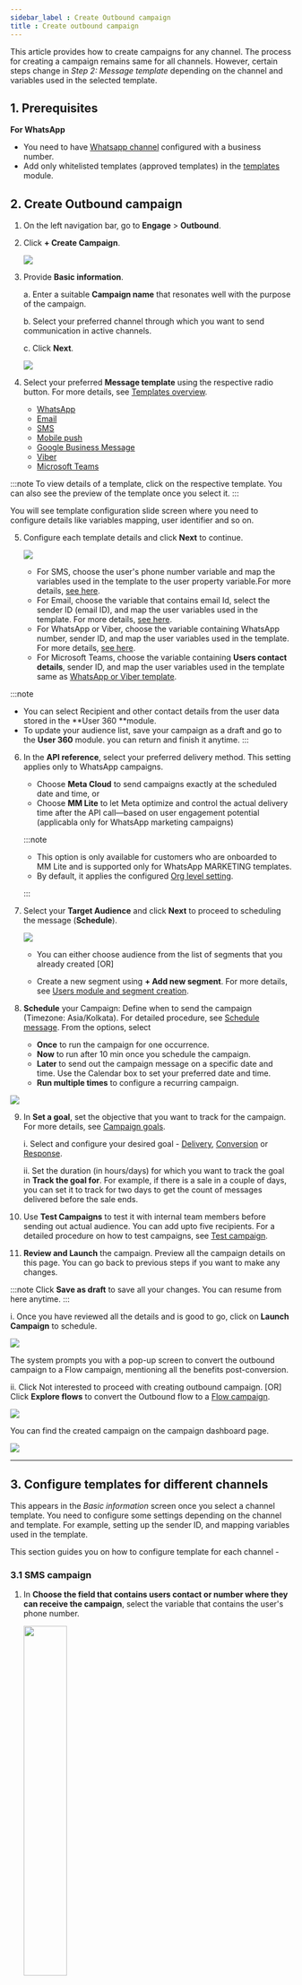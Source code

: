 ```yaml
---
sidebar_label : Create Outbound campaign
title : Create outbound campaign
---
```



This article provides how to create campaigns for any channel. The process for creating a campaign remains same for all channels. However, certain steps change in *Step 2: Message template* depending on the channel and variables used in the selected template.

## 1. Prerequisites

**For WhatsApp**

* You need to have [Whatsapp channel](https://docs.yellow.ai/docs/platform_concepts/channelConfiguration/whatsapp-configuration) configured with a business number.
* Add only whitelisted templates (approved templates) in the [templates](https://docs.yellow.ai/docs/platform_concepts/engagement/outbound/templates/overview) module.


## 2. Create Outbound campaign

1. On the left navigation bar, go to  **Engage** > **Outbound**.
2. Click **+ Create Campaign**.

   ![](https://i.imgur.com/TRatt3E.png)
  

3. Provide **Basic information**.

   a. Enter a suitable **Campaign name** that resonates well with the purpose of the campaign.

   b. Select your preferred channel through which you want to send communication in active channels.

   c. Click **Next**.
  
   ![](https://i.imgur.com/kKua9g9.png)

  

4. Select your preferred **Message template** using the respective radio button. For more details, see [Templates overview](/docs/platform_concepts/engagement/outbound/templates/overview).

   * [WhatsApp](/docs/platform_concepts/engagement/outbound/templates/whatsapptemplate)
   * [Email](/docs/platform_concepts/engagement/outbound/templates/email-template)
   * [SMS](/docs/platform_concepts/engagement/outbound/templates/sms-template)
   * [Mobile push](/docs/platform_concepts/engagement/outbound/templates/mobilepush)
   * [Google Business Message](/docs/platform_concepts/engagement/outbound/templates/gbm-template)
   * [Viber](/docs/platform_concepts/engagement/outbound/templates/viber-template)
   * [Microsoft Teams](/docs/platform_concepts/engagement/outbound/templates/teams-template)

:::note
To view details of a template, click on the respective template. You can also see the preview of the template once you select it.
:::




You will see template configuration slide screen where you need to configure details like variables mapping, user identifier and so on.


5. Configure each template details and click **Next** to continue. 

      ![](https://i.imgur.com/0Dl7IUi.gif)


   * For SMS, choose the user's phone number variable and map the variables used in the template to the user property variable.For more details, [see here](#21-sms-template).
   * For Email, choose the variable that contains email Id, select the sender ID (email ID), and map the user variables used in the template. For more details, [see here](#22-email-template).
   * For WhatsApp or Viber, choose the variable containing WhatsApp number, sender ID, and map the user variables used in the template. For more details, [see here](#23-whatsappviber-template).
   * For Microsoft Teams, choose the variable containing **Users contact details**, sender ID, and map the user variables used in the template same as [WhatsApp or Viber template](#23-whatsappviber-template).  

:::note
* You can select Recipient and other contact details from the user data stored in the **User 360 **module.
* To update your audience list, save your campaign as a draft and go to the **User 360** module. you can return and finish it anytime.
:::


  

6. In the **API reference**, select your preferred delivery method. This setting applies only to WhatsApp campaigns.
   * Choose **Meta Cloud** to send campaigns exactly at the scheduled date and time, or 
   * Choose **MM Lite** to let Meta optimize and control the actual delivery time after the API call—based on user engagement potential (applicabla only for WhatsApp marketing campaigns)
   
   :::note
   * This option is only available for customers who are onboarded to MM Lite and is supported only for WhatsApp MARKETING templates.
   * By default, it applies the configured [Org level setting](https://docs.yellow.ai/docs/platform_concepts/engagement/engage#set-mm-lite-preference-at-org-level).

   :::

7. Select your **Target Audience** and click **Next** to proceed to scheduling the message (**Schedule**).

   ![](https://i.imgur.com/E3dcdyV.png)

   * You can either choose audience from the list of segments that you already created [OR]

   * Create a new segment using **+ Add new segment**. For more details, see [Users module and segment creation](https://docs.yellow.ai/docs/platform_concepts/engagement/cdp/overview).

8.  **Schedule** your Campaign: Define when to send the campaign (Timezone: Asia/Kolkata). For detailed procedure, see [Schedule message](#3-schedule-message).  From the options, select 

    * **Once** to run the campaign for one occurrence.
    * **Now** to run after 10 min once you schedule the campaign.
    * **Later** to send out the campaign message on a specific date and time. Use the Calendar box to set your preferred date and time.
    * **Run multiple times** to configure a recurring campaign.

   ![](https://i.imgur.com/ID2pfbl.png)

9. In **Set a goal**, set the objective that you want to track for the campaign. For more details, see [Campaign goals](#6-campaign-goal).

   [](https://i.imgur.com/mdxwOmG.png)

   i. Select and configure your desired goal - [Delivery](#1-delivery-goal), [Conversion](#2-conversion-goal) or [Response](#3-response-goal).

   ii. Set the duration (in hours/days) for which you want to track the goal in **Track the goal for**. For example, if there is a sale in a couple of days, you can set it to track for two days to get the count of messages delivered before the sale ends.

10. Use **Test Campaigns** to test it with internal team members before sending out actual audience. You can add upto five recipients. For a detailed procedure on how to test campaigns, see [Test campaign](#5-test-campaigns-recommended).

11.  **Review and Launch** the campaign. Preview all the campaign details on this page. You can go back to previous steps if you want to make any changes.

   :::note
   Click **Save as draft** to save all your changes. You can resume from here anytime.
   :::

   i. Once you have reviewed all the details and is good to go, click on **Launch Campaign** to schedule.

   ![](https://i.imgur.com/6C7Kpu2.png)

   The system prompts you with a pop-up screen to convert the outbound campaign to a Flow campaign, mentioning all the benefits post-conversion.

   ii. Click Not interested to proceed with creating outbound campaign. [OR] Click **Explore flows** to convert the Outbound flow to a [Flow campaign](https://docs.yellow.ai/docs/platform_concepts/engagement/flow-campaigns-intro).

   ![](https://i.imgur.com/37cuqAw.png)

   You can find the created campaign on the campaign dashboard page.

   ![](https://i.imgur.com/Jc2pmIG.png)
  


***


  
## 3. Configure templates for different channels

This appears in the *Basic information* screen once you select a channel template. You need to configure some settings depending on the channel and template. For example, setting up the sender ID, and mapping variables used in the template.

This section guides you on how to configure template for each channel - 

### 3.1 SMS campaign

1. In **Choose the field that contains users contact or number where they can receive the campaign**, select the variable that contains the user's phone number.
 
   <img src="https://i.imgur.com/pndA2y7.png" width="40%"/>

2. In **Map variables**, associate each variable mentioned in the template with the user variables. You can map a variable or provide a bot link 

   <img src="https://i.imgur.com/12hci2Z.png" class="center" width="60%"/>

3. To monitor URL clicks, select **URL click tracking** for variables that contain URLs. 

   <img src="https://i.imgur.com/QkqZcQr.png" class="center" width="60%"/>

   :::note
   When URL tracking is enabled, the CTA button type changes from STATIC to DYNAMIC. This ensures URL tracking requires a dynamic CTA template.
   :::


### 3.2 Email campaign

1. In **Choose the field that contains users contact or number where they can receive the campaign**, select the variable that contains the user's email address.

   <img src="https://i.imgur.com/Y1h9Ui3.png" width="350" height="auto"/>

2. In **Select the email address from which you want to send the campaign**, choose the email address from which you want to send the campaign. To know how to add email accounts, see [Email channel](/docs/platform_concepts/channelConfiguration/email-outbound)

3. In **Map variables**, associate each variable mentioned in the template with the user variables. You can map a variable or provide a bot link 

 

### 3.3 WhatsApp campaign 

1. In **Choose the field that contains users contact or number where they can receive the campaign**, select the variable that contains the WhatsApp number (mobile number) of the user.

   <img src="https://i.imgur.com/94QMG8p.png" width="350"/>

2. In **Sender ID**, choose the WhatsApp business number from which you want to send the campaign.
   
   <img src="https://i.imgur.com/sNtatZX.png"/>

3. In **Map variables**, associate each variable mentioned in the template with the user variables. You can map a variable or provide a bot link.

4. To monitor URL clicks, select **URL click tracking** for variables that contain URLs.

   <img src="https://i.imgur.com/QkqZcQr.png" class="center" width="60%"/>

5. Use **Media** to configure personalized media for the campaign.
   *  **Static** media: Select to send a common media file to all the recipients. Use **Browse** to upload the media file.
   *  **Dynamic** media: Select this option to send personalized media to each user. Map the column from the database where you have included these details. For instance, you can send WhatsApp campaigns with personalized video media to your customers.<br/> <br/>To insert a property dynamic URL:<br/>a. [Create a user property](https://docs.yellow.ai/docs/platform_concepts/engagement/cdp/user_data/user_properties#custom-user-properties) with the data type set as URL.<br/><img src="https://i.imgur.com/l1CSdNF.png" width="60%"/><br/>b. [Store the image URL for each user to that user property](https://docs.yellow.ai/docs/platform_concepts/engagement/cdp/user_data/store_conv_data).<br/>c. Associate the media with this user property when scheduling the camapign.<img src="https://i.imgur.com/umvqXL4.png" width="50%"/>

### 3.4 Viber campaign 

1. In **Choose the field that contains users contact or number where they can receive the campaign**, select the variable that contains the user's WhatsApp number (mobile number).

   <img src="https://i.imgur.com/94QMG8p.png" width="350"/>

2. In **Sender ID**, choose the WhatsApp business number from which you want to send the campaign.
   
   <img src="https://i.imgur.com/sNtatZX.png"/>

3. In **Map variables**, associate each variable mentioned in the template with the user variables. You can map a variable or provide a bot link.

***

## 4. Schedule message

As explained in the Step 6, you can choose when to run your campaign. However, there are advanced options to customize scheduling your message and make your campaign more effective.

### 4.1 How many times you want to run the campaign

Choose whether to run the campaign only once or on a recurring basis.

  

##### Run once

* Select **Now** to run after 10 min once you schedule the campaign.

* Select **Later** to send out the campaign message on a specific date and time. Use the Calendar box to set your preferred date and time.

   ![](https://i.imgur.com/WbcjAKS.png)

  

##### Run multiple times

Select this to schedule a recurring campaign.

   ![](https://i.imgur.com/ui1kPCZ.png)


*  **Repeat**: Select the frequency of running the campaign.

*  **Daily**: Set your preferred date and time.

*  **Weekly**: Select the day of the week (Sun-Sat) when you want to run the campaign and set your preferred **Time**.

*  **Monthly**: Select the date of the month (1-31) when you want to send out the message and set your preferred **Time**.

*  **Ends**: Choose when you want to end the campaign.

  

| Option | Description |
| -------- | -------- |
| never | To run the campaign for ever |
| on | To end on a specific date and set the desired date and time. |
| after | to end after n number of occurrences and configure the respective options

  
  


  
  

### 4.2 Business hours

  

This lets you honor DND timings, so that you can prevent users from receiving campaigns during specific periods, such as late nights.

  

You can set business hours for each day of a week so that your campaign message will be sent out only during the configured business hours.

  

1.  **Enable Business hours**.

   ![](https://i.imgur.com/mCl051T.png)

  

2. Click on **+ Add business hours setting** > **Add new business hour**.

3. Click on each day of the week and configure business hours for that particular day. Enable **Business hours same every day** to set a common timeframe for all days.

   <img src="https://i.imgur.com/eKA9G36.png" width="80%"/>

  
  
  

4.  **Message handling during DND hours**

   You can configure what to do with the messages after the configured business hours using the following options.

   ![](https://i.imgur.com/POhWjum.png)

*  **Discard the message**: The message will not be sent and will be marked failed.

*  **Postpone to next day**: The campaign will be paused and will resume the next business hours.

  
   ![](https://i.imgur.com/63KYDaH.png)

  
:::note
You can Pause a scheduled campaign and Resume it when required using the respective options from the Outbound campaign homepage.

   ![](https://i.imgur.com/BlRcStg.png)


:::

## 5. Segments

  

Segment is grouping of users based on certain condition sets. Segmentation can be based on city, tags, names, or any another user property.

* You can add multiple condition sets as required.

* In the below example, a segment is created with users whose country is mentioned as "india" from the User module.

   ![](https://i.imgur.com/pAxeftX.png)

  

* When you select a segment, you can see the number of users in it.


   <img src="https://i.imgur.com/EvsUIXd.png" width="80%"/>

:::note
If you upload a CSV while the campaign is still executing, it will cause additional users to enter the segment. This will result in an audience size larger than initially planned for the campaign.
:::


***

## 6. Campaign goal

The campaign goal represents a specific objective that you want to achieve through the campaign. Campaign goals can vary depending on the purpose of the campaign and the desired outcome. 

Tracking the progress of campaign goals is important to ensure the effectiveness of the campaign in meeting its objectives. This could include the template used, user segment targetted, scheduled time, or any other parameter.

Goals are categorised into three types depending on the purpose of the campaign:

#### 1. Delivery goal

The delivery goal helps you track the messages delivery status and assess the campaign reach. For example, for promoting a new outlet, your goal could be the number of messages delivered. 

Currently, there are three delivery statuses supported - sent, delivered, and read. However, not all channels support all three statuses. For example, the message read cannot be tracked for SMS.

  ![](https://i.imgur.com/KAEGKoJ.png)
   
   * In **What do you want to track**,  select the delivery status to track.
   
  

#### 2. Conversion goal 

This refers to the process of identifying a specific user action or interaction that indicates a successful completion of a predefined objective or desired outcome.

When users perform the conversion event, it signifies that they have taken the intended action or achieved the goal you have set for the campaign. This could be anything from making a purchase, signing up for a newsletter, filling out a form, or any other action that aligns with the campaign's objectives.

   ![](https://i.imgur.com/2jDXx4C.png)


In **Select event**, choose the event that you want to track.

#### 3. Response goal

This goal assists in tracking the reactions or clicks received for the campaign. However, CTA events from WhatsApp are not captured, and button clicks are not included in the tracked events by default. This option will be enabled only if there are CTAs present in the message template.

![](https://i.imgur.com/ozLtuBo.png)

   * **Select Any response**: Tracks all types of responses received for the campaign.
   * **Button clicks**: This records when users click on a specific button within the campaign.


***

## 7. Test campaigns (Recommended)

It is recommended to test your campaign with internal or test users before launching to ensure the campaign notifications are flawless. Especially, verify if images, buttons, deep links, and elements of personalisation are working or rendering as expected.

The following are the benefits of testing a campaign before launching -

* Prevent sending wrong content to the customers.
* Enables viewing the notification messages as and how the end-users receive.
* Ensures the variables are mapped to the right user properties.
* Reduces campaign failures due to mismatch in parameters or issues with images size.

#### Prerequisites for adding test user details

* Test users data should be available in the *User 360* module
* Test users should have all the data which will be mapped to the variables used in the template.

#### Test campaign


1. Once you Schedule a campaign, you will see an option to Test campaign in Step 8 of [Create campaign](#2-create-campaign), Review and launch.

   ![](https://i.imgur.com/CzxSZrO.png)





2. Click on **Test campaign**.

   ![](https://i.imgur.com/Xfxyepv.png)



3. Search for test users.

* A wizard will be opened to add test user details.

* You can search users by name, email, phone number or userID. You will see auto-suggestions in the drop-down as you type.

   ![](https://i.imgur.com/UqXJZ3h.gif)

  
  

4. Add test users

   a. Click on the relevant user to populate all values like recipient ID and other parameters if any.

   b. Check whether all the parameters are mapped correctly to the desired user columns.

   c. Ensure all the values are available for the user. If not, use a different user use whose required details are available.

   ![](https://i.imgur.com/mPC8ArU.png)


   d. To add more users (up to 5 test users) click on **+Add Users** and repeat the process.

   
   ![](https://i.imgur.com/OFDwZvH.gif)

  

5. Click on **Send test campaign** to trigger campaign to the selected users.

   ![](https://i.imgur.com/AV194YX.png)


You will see the *Sending* status. You can see the actual delivery status after a while (about 15 seconds) - Delivered or Failed.

   <img src="https://i.imgur.com/Sm9nuYW.png" width="90%"/>


* To send the test campaign to more users, click on **Send new test campaign**.

   <img src="https://i.imgur.com/UsOTzmX.png" width="80%"/>


For Failed messages, you can also see the reason for failure.

:::note
* It takes 15 seconds to update the sent status of messages.
* If there is any mismatch in the data, save the campaign using **Save as draft**. Then, navigate to templates step, correct your mappings and test again.
:::

***

## 8. Campaign errors

Here are some common errors that you may encounter when working with campaigns:

:::note
For API related error codes and descriptions, see [Notification API response codes](https://docs.yellow.ai/docs/platform_concepts/engagement/outbound/notification-engine#24-response-codes).
:::

## 9. Notifications on Campaign status & progress

You can get notified via email for critical campaign status and progress alerts. For broader awareness and efficient resolution of campaign-related concerns, you can specify preferred users to receive notifications in case of any issues with the campaign. By default, email alerts are sent automatically to the template creator for critical template statuses and to the campaign creator for campaign failures due to template disablement.


To enable email alerts:

1. On the left navigation bar, click **Engage** > **Preferences**.
2. Toggle the **Enable campaign alerts**.

   <img src="https://i.imgur.com/RNSylY5.png"/>

3. Check **Send alerts on campaign progress** to receive campaign progress related updates. By default, **Send alerts when campaigns are paused/failed** is enabled, you cannot uncheck it.
4. In **Sending email alerts** enter your preferred email addresses separating each with comma (,).

   <img src="https://i.imgur.com/jaGOOCM.png" width="60%"/>

5. Click **Add**.



**What next**

* See how your campaign is performing using [Outbound campaign report](/docs/platform_concepts/engagement/outbound/outbound-campaigns/outbound-report).